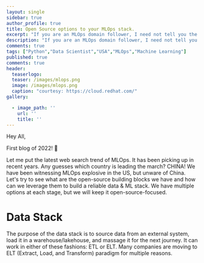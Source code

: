 ```yaml
---
layout: single
sidebar: true
author_profile: true
title: Open Source options to your MLOps stack.
excerpt: "If you are an MLOps domain follower, I need not tell you the explosion we have been witnessing in this field."
description: "If you are an MLOps domain follower, I need not tell you the explosion we have been witnessing in this field. The field is growing leaps and bounds. Startups are securing seed fundings like never before."
comments: true
tags: ["Python","Data Scientist","USA","MLOps","Machine Learning"]
published: true
comments: true
header:
  teaserlogo:
  teaser: /images/mlops.png
  image: /images/mlops.png
  caption: "courtesy: https://cloud.redhat.com/"
gallery:

  - image_path: ''
    url: ''
    title: ''
---
```


Hey All,

First blog of 2022! 💪

Let me put the latest web search trend of MLOps. It has been picking up in recent years. Any guesses which country is leading the march? CHINA! We have been witnessing MLOps explosive in the US, but unware of China. Let's try to see what are the open-source building blocks we have and how can we leverage them to build a reliable data & ML stack. We have multiple options at each stage, but we will keep it open-source-focused. 

# Data Stack

The purpose of the data stack is to source data from an external system, load it in a warehouse/lakehouse, and massage it for the next journey. It can work in either of these fashions: ETL or ELT. Many companies are moving to ELT (Extract, Load, and Transform) paradigm for multiple reasons.

